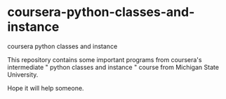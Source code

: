 # coursera-python-classes-and-instance
coursera python classes and instance



This repository contains some important programs from coursera's intermediate  " python classes and instance " course from Michigan State University.

Hope it will help someone.
